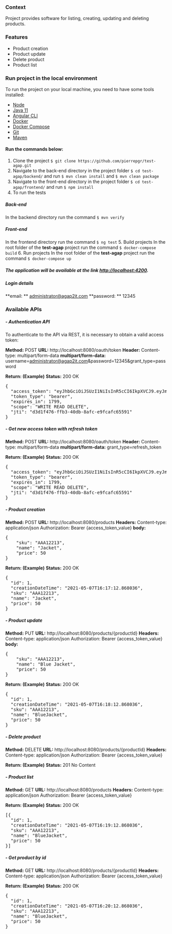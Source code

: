 ### Context

Project provides software for listing, creating, updating and deleting products.

### Features

- Product creation
- Product update
- Delete product
- Product list

### Run project in the local environment

To run the project on your local machine, you need to have some tools installed:

- [Node](https://nodejs.org/en/download/)
- [Java 11](https://www.oracle.com/pt/java/technologies/javase-jdk11-downloads.html)
- [Angular CLI](https://angular.io/cli)
- [Docker](https://docs.docker.com/get-docker/)
- [Docker Compose](https://docs.docker.com/compose/install/)
- [Git](https://git-scm.com/downloads)
- [Maven](https://maven.apache.org/download.cgi)

#### Run the commands below:

1. Clone the project
`$ git clone https://github.com/pierrepgr/test-agap.git`
2. Navigate to the back-end directory in the project folder
`$ cd test-agap/backend/` and run `$ mvn clean install` and `$ mvn clean package`
3. Navigate to the front-end directory in the project folder
`$ cd test-agap/frontend/` and run `$ npm install`
4. To run the tests
##### Back-end
In the backend directory run the command `$ mvn verify`
##### Front-end
In the frontend directory run the command `$ ng test`
5. Build projects
In the root folder of the **test-agap** project run the command `$ docker-compose build`
6. Run projects
In the root folder of the **test-agap** project run the command `$ docker-compose up`

##### The application will be available at the link [http://localhost:4200](http://localhost:4200).

##### Login details
**email: ** administrator@agap2it.com
**password: ** 12345

### Available APIs

##### - Authentication API

To authenticate to the API via REST, it is necessary to obtain a valid access token:

**Method:** POST
**URL:** http://localhost:8080/oauth/token
**Header:** Content-type: multipart/form-data
**multipart/form-data:** username=administrator@agap2it.com&password=12345&grant_type=password

**Return: (Example)**
**Status:** 200 OK
<pre>
{
  "access_token": "eyJhbGciOiJSUzI1NiIsInR5cCI6IkpXVCJ9.eyJmdWxsX25hbWUiOiJBZG1pbmlzdHJhdG9yIiwidXNlcl9pZCI6MSwidXNlcl9uYW1lIjoiYWRtaW5pc3RyYXRvckBhZ2FwMml0LmNvbSIsInNjb3BlIjpbIldSSVRFIiwiUkVBRCIsIkRFTEVURSJdLCJleHAiOjE2MjA2MDQwODYsImF1dGhvcml0aWVzIjpbIlJPTEVfQURNSU4iXSwianRpIjoiZDNkMWY0NzYtZmZiMy00MGRiLThhZmMtZTlmY2FmYzY1NTkxIiwiY2xpZW50X2lkIjoiYWdhcDJpdC13ZWIifQ.QFrGXq7L_TgK_KiVG2gm-oOOxD9Ci3az0M6TNsmj6JTlcjM9jQUkws3iLmJPMoRmtXWN-mZv4XT0uV4XMNRVJHneHUHsrdZSrf6_vJ5mn9tHPdNcim8E3ZfpUUMwNlMOOyJP3N64fEPwaH94UcsitGHGj_A7FMwlY-velY55kqlTssmvk8YZvhMDuHQoJF7p2Z6pRNjsTtS1WrfmWhefnkIpNC8VGYgYWKGx6vaWnhKxt-wU4LAz1He3FhiU-mcISbXoIME1Mb3lyPjKEDqxxrrf7X6oFQ07QZmA6LXVtDspbXQfihoPwUPhyFis4imE3dXU1HwJ6Vo1Gi8DGpbDkw",
  "token_type": "bearer",
  "expires_in": 1799,
  "scope": "WRITE READ DELETE",
  "jti": "d3d1f476-ffb3-40db-8afc-e9fcafc65591"
}
</pre>

##### - Get new access token with refresh token

**Method:** POST
**URL:** http://localhost:8080/oauth/token
**Header:** Content-type: multipart/form-data
**multipart/form-data:** grant_type=refresh_token

**Return: (Example)**
**Status:** 200 OK
<pre>
{
  "access_token": "eyJhbGciOiJSUzI1NiIsInR5cCI6IkpXVCJ9.eyJmdWxsX25hbWUiOiJBZG1pbmlzdHJhdG9yIiwidXNlcl9pZCI6MSwidXNlcl9uYW1lIjoiYWRtaW5pc3RyYXRvckBhZ2FwMml0LmNvbSIsInNjb3BlIjpbIldSSVRFIiwiUkVBRCIsIkRFTEVURSJdLCJleHAiOjE2MjA2MDQwODYsImF1dGhvcml0aWVzIjpbIlJPTEVfQURNSU4iXSwianRpIjoiZDNkMWY0NzYtZmZiMy00MGRiLThhZmMtZTlmY2FmYzY1NTkxIiwiY2xpZW50X2lkIjoiYWdhcDJpdC13ZWIifQ.QFrGXq7L_TgK_KiVG2gm-oOOxD9Ci3az0M6TNsmj6JTlcjM9jQUkws3iLmJPMoRmtXWN-mZv4XT0uV4XMNRVJHneHUHsrdZSrf6_vJ5mn9tHPdNcim8E3ZfpUUMwNlMOOyJP3N64fEPwaH94UcsitGHGj_A7FMwlY-velY55kqlTssmvk8YZvhMDuHQoJF7p2Z6pRNjsTtS1WrfmWhefnkIpNC8VGYgYWKGx6vaWnhKxt-wU4LAz1He3FhiU-mcISbXoIME1Mb3lyPjKEDqxxrrf7X6oFQ07QZmA6LXVtDspbXQfihoPwUPhyFis4imE3dXU1HwJ6Vo1Gi8DGpbDkw",
  "token_type": "bearer",
  "expires_in": 1799,
  "scope": "WRITE READ DELETE",
  "jti": "d3d1f476-ffb3-40db-8afc-e9fcafc65591"
}
</pre>


##### - Product creation

**Method:** POST
**URL:** http://localhost:8080/products
**Headers:** 
			Content-type: application/json
			Authorization: Bearer {access_token_value}
**body:**

<pre>
{
	"sku": "AAA12213",
	"name": "Jacket",
	"price": 50
}
</pre>

**Return: (Example)**
**Status:** 200 OK
<pre>
{
  "id": 1,
  "creationDateTime": "2021-05-07T16:17:12.868036",
  "sku": "AAA12213",
  "name": "Jacket",
  "price": 50
}
</pre>


##### - Product update

**Method:** PUT
**URL:** http://localhost:8080/products/{productId}
**Headers:** 
			Content-type: application/json
			Authorization: Bearer {access_token_value}
**body:**

<pre>
{
	"sku": "AAA12213",
	"name": "Blue Jacket",
	"price": 50
}
</pre>

**Return: (Example)**
**Status:** 200 OK
<pre>
{
  "id": 1,
  "creationDateTime": "2021-05-07T16:18:12.868036",
  "sku": "AAA12213",
  "name": "BlueJacket",
  "price": 50
}
</pre>

##### - Delete product

**Method:** DELETE
**URL:** http://localhost:8080/products/{productId}
**Headers:**
			Content-type: application/json
			Authorization: Bearer {access_token_value}

**Return: (Example)**
**Status:** 201 No Content

##### - Product list

**Method:** GET
**URL:** http://localhost:8080/products
**Headers:**
			Content-type: application/json
			Authorization: Bearer {access_token_value}

**Return: (Example)**
**Status:** 200 OK

<pre>
[{
  "id": 1,
  "creationDateTime": "2021-05-07T16:19:12.868036",
  "sku": "AAA12213",
  "name": "BlueJacket",
  "price": 50
}]
</pre>

##### - Get product by id

**Method:** GET
**URL:** http://localhost:8080/products/{productId}
**Headers:**
			Content-type: application/json
			Authorization: Bearer {access_token_value}

**Return: (Example)**
**Status:** 200 OK

<pre>
{
  "id": 1,
  "creationDateTime": "2021-05-07T16:20:12.868036",
  "sku": "AAA12213",
  "name": "BlueJacket",
  "price": 50
}
</pre>
